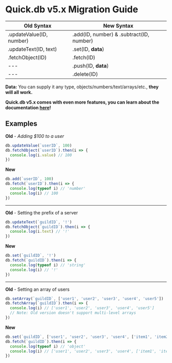 # Quick.db v5.x Migration Guide

| Old Syntax | New Syntax |
| ------ | ------ |
|.updateValue(ID, number) | .add(ID, number) & .subtract(ID, number) |
|.updateText(ID, text) | .set(ID, **data**) |
|.fetchObject(ID) | .fetch(ID) |
| --- | .push(ID, **data**) |
| --- | .delete(ID) |

**Data:** You can supply it any type, objects/numbers/text/arrays/etc., **they will all work.**

**Quick.db v5.x comes with even more features, you can learn about the documentation [here](https://www.npmjs.com/package/quick.db)!**

## Examples

**Old** - *Adding $100 to a user*
```js
db.updateValue(`userID`, 100)
db.fetchObject(`userID`).then(i => {
  console.log(i.value) // 100
})
```

**New**
```js
db.add(`userID`, 100)
db.fetch(`userID`).then(i => {
  console.log(typeof i) // 'number'
  console.log(i) // 100
})
```

---

**Old** - Setting the prefix of a server
```js
db.updateText(`guildID`, '!')
db.fetchObject(`guildID`).then(i => {
  console.log(i.text) // '!'
})
```

**New**
```js
db.set(`guildID`, '!')
db.fetch(`guildID`).then(i => {
  console.log(typeof i) // 'string'
  console.log(i) // '!'
})
```

---

**Old** - Setting an array of users
```js
db.setArray(`guildID`, ['user1', 'user2', 'user3', 'user4', 'user5'])
db.fetchArray(`guildID`).then(i => {
  console.log(i) // ['user1', 'user2', 'user3', 'user4', 'user5'] 
  // Note: Old version doesn't support multi-level arrays
})
```

**New**
```js
db.set(`guildID`, ['user1', 'user2', 'user3', 'user4', ['item1', 'item2', 'item3']])
db.fetch(`guildID`).then(i => {
  console.log(typeof i) // 'object'
  console.log(i) // ['user1', 'user2', 'user3', 'user4', ['item1', 'item2', 'item3']]
})
